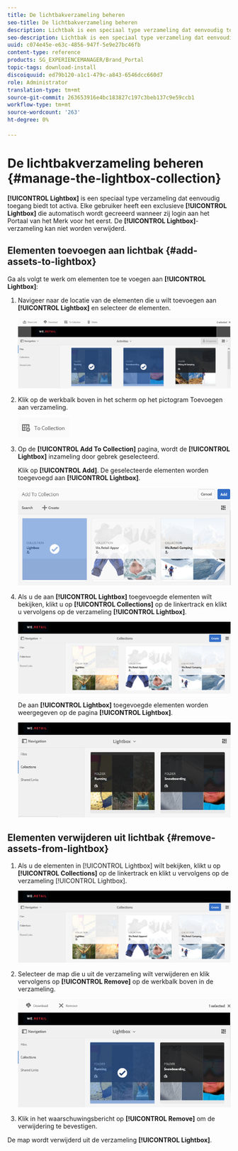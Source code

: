 ```yaml
---
title: De lichtbakverzameling beheren
seo-title: De lichtbakverzameling beheren
description: Lichtbak is een speciaal type verzameling dat eenvoudig toegang biedt tot elementen. Elke gebruiker heeft een exclusieve lichtbak die automatisch wordt gecreeerd wanneer zij login aan het Portaal van het Merk voor het eerst. De lichtbakverzameling kan niet worden verwijderd.
seo-description: Lichtbak is een speciaal type verzameling dat eenvoudig toegang biedt tot elementen. Elke gebruiker heeft een exclusieve lichtbak die automatisch wordt gecreeerd wanneer zij login aan het Portaal van het Merk voor het eerst. De lichtbakverzameling kan niet worden verwijderd.
uuid: c074e45e-e63c-4856-947f-5e9e27bc46fb
content-type: reference
products: SG_EXPERIENCEMANAGER/Brand_Portal
topic-tags: download-install
discoiquuid: ed79b120-a1c1-479c-a843-6546dcc660d7
role: Administrator
translation-type: tm+mt
source-git-commit: 263653916e4bc183827c197c3beb137c9e59ccb1
workflow-type: tm+mt
source-wordcount: '263'
ht-degree: 0%

---
```



# De lichtbakverzameling beheren {#manage-the-lightbox-collection}

**[!UICONTROL Lightbox]** is een speciaal type verzameling dat eenvoudig toegang biedt tot activa. Elke gebruiker heeft een exclusieve **[!UICONTROL Lightbox]** die automatisch wordt gecreeerd wanneer zij login aan het Portaal van het Merk voor het eerst. De **[!UICONTROL Lightbox]**-verzameling kan niet worden verwijderd.

## Elementen toevoegen aan lichtbak {#add-assets-to-lightbox}

Ga als volgt te werk om elementen toe te voegen aan **[!UICONTROL Lightbox]**:

1. Navigeer naar de locatie van de elementen die u wilt toevoegen aan **[!UICONTROL Lightbox]** en selecteer de elementen.

   ![](assets/link_sharing_assetselection.png)

1. Klik op de werkbalk boven in het scherm op het pictogram Toevoegen aan verzameling.

   ![](assets/add_to_collection.png)

1. Op de **[!UICONTROL Add To Collection]** pagina, wordt de **[!UICONTROL Lightbox]** inzameling door gebrek geselecteerd.

   Klik op **[!UICONTROL Add]**. De geselecteerde elementen worden toegevoegd aan **[!UICONTROL Lightbox]**.

   ![](assets/add_to_collectionlightbox.png)

1. Als u de aan **[!UICONTROL Lightbox]** toegevoegde elementen wilt bekijken, klikt u op **[!UICONTROL Collections]** op de linkertrack en klikt u vervolgens op de verzameling **[!UICONTROL Lightbox]**.

   ![](assets/collections_lightbox.png)

   De aan **[!UICONTROL Lightbox]** toegevoegde elementen worden weergegeven op de pagina **[!UICONTROL Lightbox]**.

   ![](assets/added_to_collectionlightbox.png)

## Elementen verwijderen uit lichtbak {#remove-assets-from-lightbox}

1. Als u de elementen in [!UICONTROL Lightbox] wilt bekijken, klikt u op **[!UICONTROL Collections]** op de linkertrack en klikt u vervolgens op de verzameling [!UICONTROL Lightbox].

   ![](assets/collections_lightbox-1.png)

1. Selecteer de map die u uit de verzameling wilt verwijderen en klik vervolgens op **[!UICONTROL Remove]** op de werkbalk boven in de verzameling.

   ![](assets/collections_lightboxdelete.png)

1. Klik in het waarschuwingsbericht op **[!UICONTROL Remove]** om de verwijdering te bevestigen.

De map wordt verwijderd uit de verzameling **[!UICONTROL Lightbox]**.
